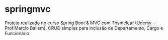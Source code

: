 # springmvc
Projeto realizado no curso Spring Boot & MVC com Thymeleaf (Udemy - Prof.Marcio Ballem). 
CRUD simples para inclusão de Departamento, Cargo e Funcionário.

